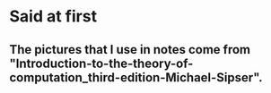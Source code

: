 # Said at first

## The pictures that I use in notes come from "Introduction-to-the-theory-of-computation_third-edition-Michael-Sipser".
